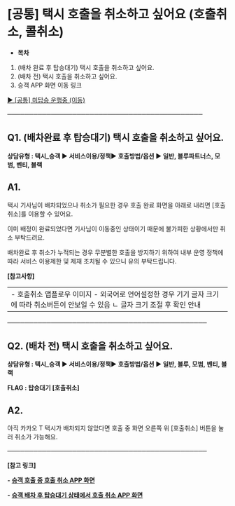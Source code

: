 # [공통] 택시 호출을 취소하고 싶어요 (호출취소, 콜취소)

* **목차**

1. (배차 완료 후 탑승대기) 택시 호출을 취소하고 싶어요.
2. (배차 전) 택시 호출을 취소하고 싶어요.
3. 승객 APP 화면 이동 링크

[▶ [공통] 미탑승 운행중 (이동)](https://kakaomobilitysupport.zendesk.com/hc/ko/articles/29549372814105--%EA%B3%B5%ED%86%B5-%EB%AF%B8%ED%83%91%EC%8A%B9-%EC%9A%B4%ED%96%89%EC%A4%91)

─────────────────────────────────────────────

**Q1. (배차완료 후 탑승대기) 택시 호출을 취소하고 싶어요.**
--------------------------------------

**상담유형 : 택시\_승객 ▶ 서비스이용/정책▶ 호출방법/옵션 ▶ **일반, 블루파트너스, 모범, 벤티, 블랙****

**A1.**
-------

택시 기사님이 배차되었으나 취소가 필요한 경우 호출 완료 화면을 아래로 내리면 [호출취소]를 이용할 수 있어요.

이미 배정이 완료되었다면 기사님이 이동중인 상태이기 때문에 불가피한 상황에서만 취소 부탁드려요.

배차완료 후 취소가 누적되는 경우 무분별한 호출을 방지하기 위하여 내부 운영 정책에 따라 서비스 이용제한 및 제재 조치될 수 있으니 유의 부탁드립니다.

**[참고사항]**

|  |
| --- |
| - 호출취소 앱플로우 이미지    - 외국어로 언어설정한 경우 기기 글자 크기에 따라 취소버튼이 안보일 수 있음 ㄴ 글자 크기 조절 후 확인 안내 |

──────────────────────────────────────────────

**Q2. (배차 전) 택시 호출을 취소하고 싶어요.**
-------------------------------

**상담유형 : 택시\_승객 ▶ 서비스이용/정책▶ 호출방법/옵션 ▶ **일반, 블루, 모범, 벤티, 블랙****

**FLAG : 탑승대기 [호출취소]**

**A2.**
-------

아직 카카오 T 택시가 배차되지 않았다면 호출 중 화면 오른쪽 위 [호출취소] 버튼을 눌러 취소가 가능해요.

──────────────────────────────────────────────

**[참고 링크]**

**- [승객 호출 중 호출 취소 APP 화면](https://kakaomobilitysupport.zendesk.com/hc/ko/articles/29566582193945--%EC%8A%B9%EA%B0%9D-APP-%ED%98%B8%EC%B6%9C-%EC%A4%91-%EC%8B%A4%ED%8C%A8)**

**- [승객 배차 후 탑승대기 상태에서 호출 취소 APP 화면](https://kakaomobilitysupport.zendesk.com/hc/ko/articles/29592590452121--%EC%8A%B9%EA%B0%9D-APP-%EB%B0%B0%EC%B0%A8%EC%99%84%EB%A3%8C-%ED%83%91%EC%8A%B9-%EC%A0%84-%EB%8C%80%EA%B8%B0-%ED%83%91%EC%8A%B9-%EC%A4%91)**